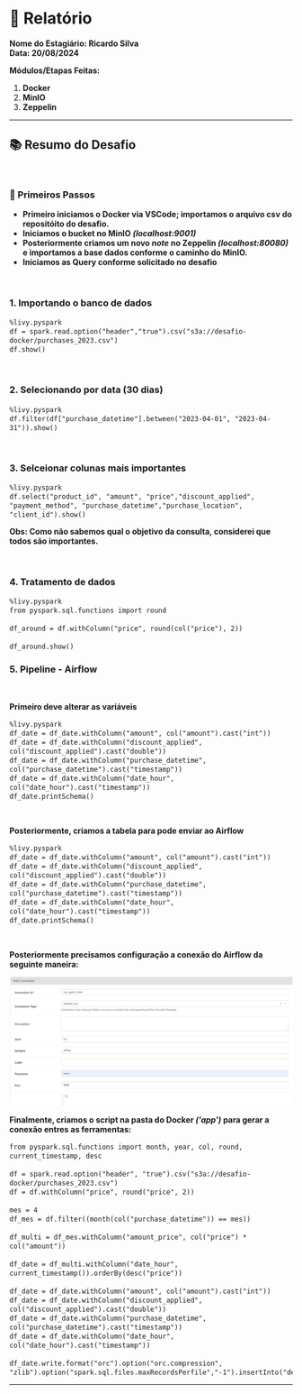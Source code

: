 # 📜 Relatório

**Nome do Estagiário: Ricardo Silva**  
**Data: 20/08/2024**

**Módulos/Etapas Feitas:**  
1. **Docker**
2. **MinIO**
3. **Zeppelin**

***

## 📚 Resumo do Desafio 
&nbsp;

### 💫 Primeiros Passos
- **Primeiro iniciamos o Docker via VSCode; importamos o arquivo csv do repositóito do desafio.**
- **Iniciamos o bucket no MinIO _(localhost:9001)_**
- **Posteriormente criamos um novo _note_ no Zeppelin _(localhost:80080)_ e importamos a base dados conforme o caminho do MinIO.**
- **Iniciamos as Query conforme solicitado no desafio**

<br>

### 1. **Importando o banco de dados**
~~~
%livy.pyspark
df = spark.read.option("header","true").csv("s3a://desafio-docker/purchases_2023.csv")
df.show()
~~~

<br>

### 2. **Selecionando por data (30 dias)**
~~~
%livy.pyspark
df.filter(df["purchase_datetime"].between("2023-04-01", "2023-04-31")).show()
~~~
<br>

### 3. **Selceionar colunas mais importantes**
~~~
%livy.pyspark
df.select("product_id", "amount", "price","discount_applied", "payment_method", "purchase_datetime","purchase_location", "client_id").show()
~~~

**Obs: Como não sabemos qual o objetivo da consulta, considerei que todos são importantes.**


<br>

### 4. **Tratamento de dados**
~~~
%livy.pyspark
from pyspark.sql.functions import round

df_around = df.withColumn("price", round(col("price"), 2))

df_around.show()
~~~

### 5. **Pipeline - Airflow**

<br>

**Primeiro deve alterar as variáveis**
~~~
%livy.pyspark
df_date = df_date.withColumn("amount", col("amount").cast("int"))
df_date = df_date.withColumn("discount_applied", col("discount_applied").cast("double"))
df_date = df_date.withColumn("purchase_datetime", col("purchase_datetime").cast("timestamp"))
df_date = df_date.withColumn("date_hour", col("date_hour").cast("timestamp"))
df_date.printSchema()
~~~
<br>

**Posteriormente, criamos a tabela para pode enviar ao Airflow**
~~~
%livy.pyspark
df_date = df_date.withColumn("amount", col("amount").cast("int"))
df_date = df_date.withColumn("discount_applied", col("discount_applied").cast("double"))
df_date = df_date.withColumn("purchase_datetime", col("purchase_datetime").cast("timestamp"))
df_date = df_date.withColumn("date_hour", col("date_hour").cast("timestamp"))
df_date.printSchema()
~~~

<br>

**Posteriormente precisamos configuração a conexão do Airflow da seguinte maneira:**
 
 ![airflow-config](/assets/airflow.png)

**Finalmente, criamos o script na pasta do Docker _('app')_ para gerar a conexão entres as ferramentas:**
~~~
from pyspark.sql.functions import month, year, col, round, current_timestamp, desc

df = spark.read.option("header", "true").csv("s3a://desafio-docker/purchases_2023.csv")
df = df.withColumn("price", round("price", 2))

mes = 4
df_mes = df.filter((month(col("purchase_datetime")) == mes))

df_multi = df_mes.withColumn("amount_price", col("price") * col("amount"))

df_date = df_multi.withColumn("date_hour", current_timestamp()).orderBy(desc("price"))

df_date = df_date.withColumn("amount", col("amount").cast("int"))
df_date = df_date.withColumn("discount_applied", col("discount_applied").cast("double"))
df_date = df_date.withColumn("purchase_datetime", col("purchase_datetime").cast("timestamp"))
df_date = df_date.withColumn("date_hour", col("date_hour").cast("timestamp"))

df_date.write.format("orc").option("orc.compression", "zlib").option("spark.sql.files.maxRecordsPerfile","-1").insertInto("default.purchase")
~~~
***